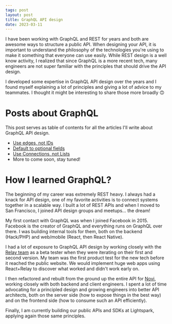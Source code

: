 ```yaml
---
tags: post
layout: post
title: GraphQL API design
date: 2023-03-11
---
```


I have been working with GraphQL and REST for years and both are awesome ways to structure a public API. When designing your API, it is important to understand the philosophy of the technologies you're using to make it something that everyone can use easily. While REST design is a well know activity, I realized that since GraphQL is a more recent tech, many engineers are not super familiar with the principles that should drive the API design.

I developed some expertise in GraphQL API design over the years and I found myself explaining a lot of principles and giving a lot of advice to my teammates. I thought it might be interesting to share those more broadly 🙃

# Posts about GraphQL

This post serves as table of contents for all the articles I'll write about GraphQL API design.

- [Use edges, not IDs](/posts/2023-03-12-graphql-use-edges-not-ids)
- [Default to optional fields](/posts/2023-05-29-graphql-default-to-optional-fields)
- [Use Connections, not Lists](/posts/2024-01-30-use-connections-not-lists)
- More to come soon, stay tuned!

# How I learned GraphQL?

The beginning of my career was extremely REST heavy. I always had a knack for API design, one of my favorite activities is to connect systems together in a scalable way. I built a lot of REST APIs and when I moved to San Francisco, I joined API design groups and meetups... the dream!

My first contact with GraphQL was when I joined Facebook in 2015. Facebook is the creator of GraphQL and everything runs on GraphQL over there. I was building internal tools for them, both on the backend (Hack/PHP) and web/mobile (React, then React Native).

I had a lot of exposure to GraphQL API design by working closely with the [Relay team](https://relay.dev/) as a beta tester when they were iterating on their first and second version. My team was the first product test for the new tech before it reached the public website. We would implement huge web apps using React+Relay to discover what worked and didn't work early on.

I then refactored and rebuilt from the ground up the entire API for [Novi](https://novi.com/), working closely with both backend and client engineers. I spent a lot of time advocating for a principled design and growing engineers into better API architects, both on the server side (how to expose things in the best way) and on the frontend side (how to consume such an API efficiently).

Finally, I am currently building our public APIs and SDKs at Lightspark, applying again those same principles.
